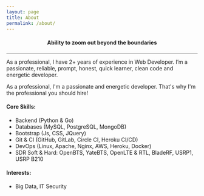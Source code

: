 ```yaml
---
layout: page
title: About
permalink: /about/
---
```


#### <center><strong>Ability to zoom out beyond the boundaries</strong></center>
<hr>

As a professional, I have 2+ years of experience in Web Developer. I’m a passionate, reliable, prompt, honest, quick learner, clean code and energetic developer.

As a professional, I'm a passionate and energetic developer. That's why I'm the professional you should hire!

#### <strong>Core Skills:</strong>
- Backend (Python & Go)
- Databases (MySQL, PostgreSQL, MongoDB)
- Bootstrap (Js, CSS, JQuery)
- Git & CI (GitHub, GitLab, Circle CI, Heroku CI/CD)
- DevOps (Linux, Apache, Nginx, AWS, Heroku, Docker)
- SDR Soft & Hard: OpenBTS, YateBTS, OpenLTE & RTL, BladeRF, USRP1, USRP B210

#### <strong>Interests:</strong>
- Big Data, IT Security
